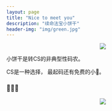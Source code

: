 ```yaml
---
layout: page
title: "Nice to meet you"
description: "续命法宝小饼干"
header-img: "img/green.jpg"
---
```



<center>
    <p><img src="http://www.otisfundraisingideas.com/sites/default/files/imagecache/press-node/top_images/istock_000016531331small_0.jpg" align="center"></p>
</center>

小饼干是转CS的非典型性码农。

CS是一种选择， 最起码还有免费的小🍪。

### 🍪🍪🍪





<center>
    <p><img src="https://www.livebuzz.co.uk/images/cookies.jpg" align="center"></p>
</center>









